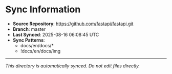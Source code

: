 # Sync Information

- **Source Repository**: https://github.com/fastapi/fastapi.git
- **Branch**: master
- **Last Synced**: 2025-08-16 06:08:45 UTC
- **Sync Patterns**:
  - docs/en/docs/*
  - !docs/en/docs/img

---
*This directory is automatically synced. Do not edit files directly.*
